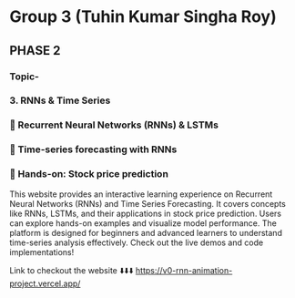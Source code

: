 # Group 3 (Tuhin Kumar Singha Roy)
## PHASE 2
### Topic-
### 3. RNNs & Time Series 
###  Recurrent Neural Networks (RNNs) & LSTMs 
###  Time-series forecasting with RNNs 
###  Hands-on: Stock price prediction

This website provides an interactive learning experience on Recurrent Neural Networks (RNNs) and Time Series Forecasting. 
It covers concepts like RNNs, LSTMs, and their applications in stock price prediction. Users can explore hands-on examples and visualize model performance. 
The platform is designed for beginners and advanced learners to understand time-series analysis effectively. Check out the live demos and code implementations!


Link to checkout the website ⬇️⬇️⬇️
https://v0-rnn-animation-project.vercel.app/
